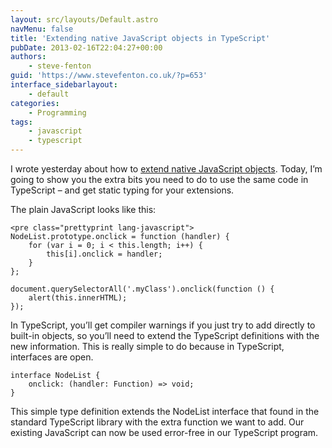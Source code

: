 ```yaml
---
layout: src/layouts/Default.astro
navMenu: false
title: 'Extending native JavaScript objects in TypeScript'
pubDate: 2013-02-16T22:04:27+00:00
authors:
    - steve-fenton
guid: 'https://www.stevefenton.co.uk/?p=653'
interface_sidebarlayout:
    - default
categories:
    - Programming
tags:
    - javascript
    - typescript
---
```


I wrote yesterday about how to [extend native JavaScript objects](/2013/02/extending-native-javascript-objects-in-typescript/). Today, I’m going to show you the extra bits you need to do to use the same code in TypeScript – and get static typing for your extensions.

The plain JavaScript looks like this:

```
<pre class="prettyprint lang-javascript">
NodeList.prototype.onclick = function (handler) {
    for (var i = 0; i < this.length; i++) {
        this[i].onclick = handler;  
    }
};

document.querySelectorAll('.myClass').onclick(function () {
    alert(this.innerHTML);
});
```
In TypeScript, you’ll get compiler warnings if you just try to add directly to built-in objects, so you’ll need to extend the TypeScript definitions with the new information. This is really simple to do because in TypeScript, interfaces are open.

```
interface NodeList {
    onclick: (handler: Function) => void;
}
```
This simple type definition extends the NodeList interface that found in the standard TypeScript library with the extra function we want to add. Our existing JavaScript can now be used error-free in our TypeScript program.